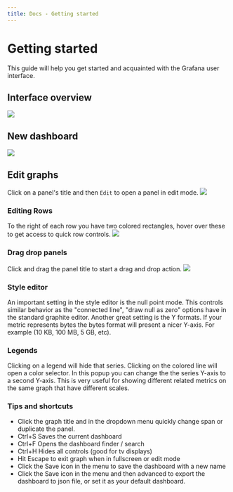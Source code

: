 ```yaml
---
title: Docs - Getting started
---
```


# Getting started
This guide will help you get started and acquainted with the Grafana user interface.

## Interface overview
![](docs/interface_guide1.png)

## New dashboard
![](animated_gifs/new_dashboard.gif)

## Edit graphs
Click on a panel's title and then ``Edit`` to open a panel in edit mode.
![](docs/edit_graph_ui_guide.png)

### Editing Rows
To the right of each row you have two colored rectangles, hover over these to get access to quick row controls.
![](animated_gifs/row_edit_menu.gif)

### Drag drop panels
Click and drag the panel title to start a drag and drop action.
![](animated_gifs/drag_drop.gif)


### Style editor
An important setting in the style editor is the null point mode. This controls similar behavior as the "connected line", "draw null as zero" options have in the standard graphite editor. Another great setting is the Y formats. If your metric represents bytes the bytes format will present a nicer Y-axis. For example (10 KB, 100 MB, 5 GB, etc).

### Legends
Clicking on a legend will hide that series. Clicking on the colored line will open a color selector. In this popup you can change the the series Y-axis to a second Y-axis. This is very useful for showing different related metrics on the same graph that have different scales.

### Tips and shortcuts

* Click the graph title and in the dropdown menu quickly change span or duplicate the panel.
* Ctrl+S Saves the current dashboard
* Ctrl+F Opens the dashboard finder / search
* Ctrl+H Hides all controls (good for tv displays)
* Hit Escape to exit graph when in fullscreen or edit mode
* Click the Save icon in the menu to save the dashboard with a new name
* Click the Save icon in the menu and then advanced to export the dashboard to json file, or set it as your default dashboard.











